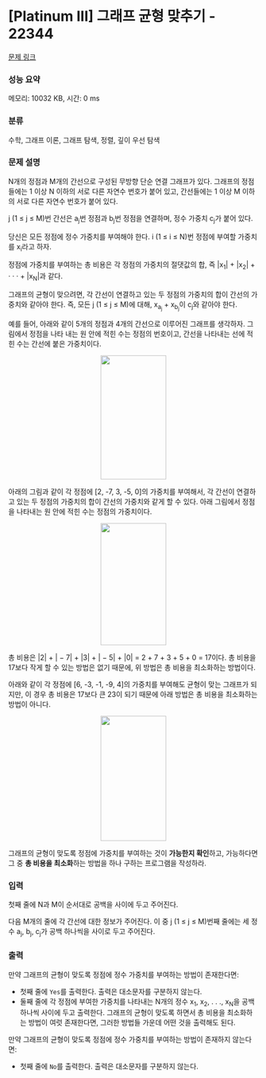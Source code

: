 # [Platinum III] 그래프 균형 맞추기 - 22344 

[문제 링크](https://www.acmicpc.net/problem/22344) 

### 성능 요약

메모리: 10032 KB, 시간: 0 ms

### 분류

수학, 그래프 이론, 그래프 탐색, 정렬, 깊이 우선 탐색

### 문제 설명

<p>N개의 정점과 M개의 간선으로 구성된 무방향 단순 연결 그래프가 있다. 그래프의 정점들에는 1 이상 N 이하의 서로 다른 자연수 번호가 붙어 있고, 간선들에는 1 이상 M 이하의 서로 다른 자연수 번호가 붙어 있다.</p>

<p>j (1 ≤ j ≤ M)번 간선은 a<sub>j</sub>번 정점과 b<sub>j</sub>번 정점을 연결하며, 정수 가중치 c<sub>j</sub>가 붙어 있다.</p>

<p>당신은 모든 정점에 정수 가중치를 부여해야 한다. i (1 ≤ i ≤ N)번 정점에 부여할 가중치를 x<sub>i</sub>라고 하자.</p>

<p>정점에 가중치를 부여하는 총 비용은 각 정점의 가중치의 절댓값의 합, 즉 |x<sub>1</sub>| + |x<sub>2</sub>| + · · · + |x<sub>N</sub>|과 같다.</p>

<p>그래프의 균형이 맞으려면, 각 간선이 연결하고 있는 두 정점의 가중치의 합이 간선의 가중치와 같아야 한다. 즉, 모든 j (1 ≤ j ≤ M)에 대해, x<sub>a<sub>j</sub></sub> + x<sub>b<sub>j</sub></sub>이 c<sub>j</sub>와 같아야 한다.</p>

<p>예를 들어, 아래와 같이 5개의 정점과 4개의 간선으로 이루어진 그래프를 생각하자. 그림에서 정점을 나타 내는 원 안에 적힌 수는 정점의 번호이고, 간선을 나타내는 선에 적힌 수는 간선에 붙은 가중치이다.</p>

<p style="text-align: center;"><img alt="" src="https://upload.acmicpc.net/b1bc832a-633b-4c14-bc59-e7c0fe7f00ce/-/preview/" style="width: 132px; height: 249px;"></p>

<p>아래의 그림과 같이 각 정점에 [2, -7, 3, -5, 0]의 가중치를 부여해서, 각 간선이 연결하고 있는 두 정점의 가중치의 합이 간선의 가중치와 같게 할 수 있다. 아래 그림에서 정점을 나타내는 원 안에 적힌 수는 정점의 가중치이다.</p>

<p style="text-align: center;"><img alt="" src="https://upload.acmicpc.net/78b82521-224f-4eda-bd93-2ee2001f1385/-/preview/" style="width: 132px; height: 245px;"></p>

<p>총 비용은 |2| + | − 7| + |3| + | − 5| + |0| = 2 + 7 + 3 + 5 + 0 = 17이다. 총 비용을 17보다 작게 할 수 있는 방법은 없기 때문에, 위 방법은 총 비용을 최소화하는 방법이다.</p>

<p>아래와 같이 각 정점에 [6, -3, -1, -9, 4]의 가중치를 부여해도 균형이 맞는 그래프가 되지만, 이 경우 총 비용은 17보다 큰 23이 되기 때문에 아래 방법은 총 비용을 최소화하는 방법이 아니다.</p>

<p style="text-align: center;"><img alt="" src="https://upload.acmicpc.net/2d164b11-c1b8-4080-85b6-70c7611cd170/-/preview/" style="width: 132px; height: 251px;"></p>

<p>그래프의 균형이 맞도록 정점에 가중치를 부여하는 것이 <strong>가능한지 확인</strong>하고, 가능하다면 그 중 <strong>총 비용을 최소화</strong>하는 방법을 하나 구하는 프로그램을 작성하라.</p>

### 입력 

 <p>첫째 줄에 N과 M이 순서대로 공백을 사이에 두고 주어진다.</p>

<p>다음 M개의 줄에 각 간선에 대한 정보가 주어진다. 이 중 j (1 ≤ j ≤ M)번째 줄에는 세 정수 a<sub>j</sub>, b<sub>j</sub>, c<sub>j</sub>가 공백 하나씩을 사이로 두고 주어진다.</p>

### 출력 

 <p>만약 그래프의 균형이 맞도록 정점에 정수 가중치를 부여하는 방법이 존재한다면:</p>

<ul>
	<li>첫째 줄에 <code>Yes</code>를 출력한다. 출력은 대소문자를 구분하지 않는다.</li>
	<li>둘째 줄에 각 정점에 부여한 가중치를 나타내는 N개의 정수 x<sub>1</sub>, x<sub>2</sub>, . . ., x<sub>N</sub>을 공백 하나씩 사이에 두고 출력한다. 그래프의 균형이 맞도록 하면서 총 비용을 최소화하는 방법이 여럿 존재한다면, 그러한 방법들 가운데 어떤 것을 출력해도 된다.</li>
</ul>

<p>만약 그래프의 균형이 맞도록 정점에 정수 가중치를 부여하는 방법이 존재하지 않는다면:</p>

<ul>
	<li>첫째 줄에 <code>No</code>를 출력한다. 출력은 대소문자를 구분하지 않는다.</li>
</ul>

